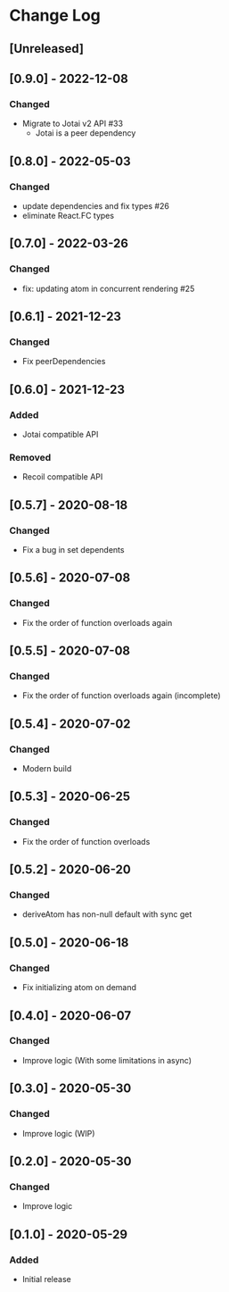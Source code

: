 # Change Log

## [Unreleased]

## [0.9.0] - 2022-12-08
### Changed
- Migrate to Jotai v2 API #33
  - Jotai is a peer dependency

## [0.8.0] - 2022-05-03
### Changed
- update dependencies and fix types #26
- eliminate React.FC types

## [0.7.0] - 2022-03-26
### Changed
- fix: updating atom in concurrent rendering #25

## [0.6.1] - 2021-12-23
### Changed
- Fix peerDependencies

## [0.6.0] - 2021-12-23
### Added
- Jotai compatible API
### Removed
- Recoil compatible API

## [0.5.7] - 2020-08-18
### Changed
- Fix a bug in set dependents

## [0.5.6] - 2020-07-08
### Changed
- Fix the order of function overloads again

## [0.5.5] - 2020-07-08
### Changed
- Fix the order of function overloads again (incomplete)

## [0.5.4] - 2020-07-02
### Changed
- Modern build

## [0.5.3] - 2020-06-25
### Changed
- Fix the order of function overloads

## [0.5.2] - 2020-06-20
### Changed
- deriveAtom has non-null default with sync get

## [0.5.0] - 2020-06-18
### Changed
- Fix initializing atom on demand

## [0.4.0] - 2020-06-07
### Changed
- Improve logic (With some limitations in async)

## [0.3.0] - 2020-05-30
### Changed
- Improve logic (WIP)

## [0.2.0] - 2020-05-30
### Changed
- Improve logic

## [0.1.0] - 2020-05-29
### Added
- Initial release
